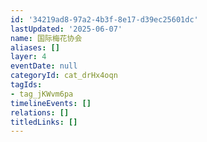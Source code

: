 ```yaml
---
id: '34219ad8-97a2-4b3f-8e17-d39ec25601dc'
lastUpdated: '2025-06-07'
name: 国际梅花协会
aliases: []
layer: 4
eventDate: null
categoryId: cat_drHx4oqn
tagIds:
- tag_jKWvm6pa
timelineEvents: []
relations: []
titledLinks: []
---
```


